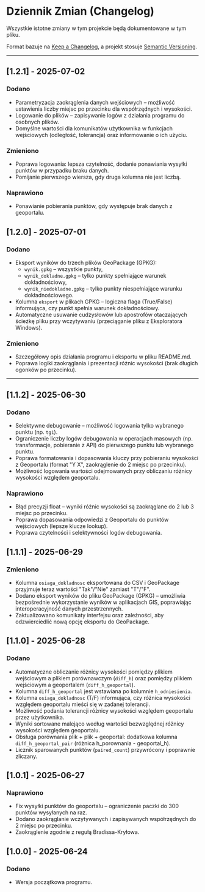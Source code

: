 # Dziennik Zmian (Changelog)

Wszystkie istotne zmiany w tym projekcie będą dokumentowane w tym pliku.

Format bazuje na [Keep a Changelog](https://keepachangelog.com/en/1.0.0/), a projekt stosuje [Semantic Versioning](https://semver.org/spec/v2.0.0.html).

---

## [1.2.1] - 2025-07-02

### Dodano

* Parametryzacja zaokrąglenia danych wejściowych – możliwość ustawienia liczby miejsc po przecinku dla współrzędnych i wysokości.
* Logowanie do plików – zapisywanie logów z działania programu do osobnych plików.
* Domyślne wartości dla komunikatów użytkownika w funkcjach wejściowych (odległość, tolerancja) oraz informowanie o ich użyciu.

### Zmieniono

* Poprawa logowania: lepsza czytelność, dodanie ponawiania wysyłki punktów w przypadku braku danych.
* Pomijanie pierwszego wiersza, gdy druga kolumna nie jest liczbą.

### Naprawiono

* Ponawianie pobierania punktów, gdy występuje brak danych z geoportalu.

## [1.2.0] - 2025-07-01

### Dodano

* Eksport wyników do trzech plików GeoPackage (GPKG):
    * `wynik.gpkg` – wszystkie punkty,
    * `wynik_dokladne.gpkg` – tylko punkty spełniające warunek dokładnościowy,
    * `wynik_niedokladne.gpkg` – tylko punkty niespełniające warunku dokładnościowego.
* Kolumna `eksport` w plikach GPKG – logiczna flaga (True/False) informująca, czy punkt spełnia warunek dokładnościowy.
* Automatyczne usuwanie cudzysłowów lub apostrofów otaczających ścieżkę pliku przy wczytywaniu (przeciąganie pliku z Eksploratora Windows).

### Zmieniono

* Szczegółowy opis działania programu i eksportu w pliku README.md.
* Poprawa logiki zaokrąglania i prezentacji różnic wysokości (brak długich ogonków po przecinku).

---

## [1.1.2] - 2025-06-30

### Dodano

* Selektywne debugowanie – możliwość logowania tylko wybranego punktu (np. `tg1`).
* Ograniczenie liczby logów debugowania w operacjach masowych (np. transformacje, pobieranie z API) do pierwszego punktu lub wybranego punktu.
* Poprawa formatowania i dopasowania kluczy przy pobieraniu wysokości z Geoportalu (format "Y X", zaokrąglenie do 2 miejsc po przecinku).
* Możliwość logowania wartości odejmowanych przy obliczaniu różnicy wysokości względem geoportalu.

### Naprawiono

* Błąd precyzji float – wyniki różnic wysokości są zaokrąglane do 2 lub 3 miejsc po przecinku.
* Poprawa dopasowania odpowiedzi z Geoportalu do punktów wejściowych (lepsze klucze lookup).
* Poprawa czytelności i selektywności logów debugowania.

## [1.1.1] - 2025-06-29

### Zmieniono

* Kolumna `osiaga_dokladnosc` eksportowana do CSV i GeoPackage przyjmuje teraz wartości "Tak"/"Nie" zamiast "T"/"F".
* Dodano eksport wyników do pliku GeoPackage (GPKG) – umożliwia bezpośrednie wykorzystanie wyników w aplikacjach GIS, poprawiając interoperacyjność danych przestrzennych.
* Zaktualizowano komunikaty interfejsu oraz zależności, aby odzwierciedlić nową opcję eksportu do GeoPackage.

## [1.1.0] - 2025-06-28

### Dodano

* Automatyczne obliczanie różnicy wysokości pomiędzy plikiem wejściowym a plikiem porównawczym (`diff_h`) oraz pomiędzy plikiem wejściowym a geoportalem (`diff_h_geoportal`).
* Kolumna `diff_h_geoportal` jest wstawiana po kolumnie `h_odniesienia`.
* Kolumna `osiaga_dokladnosc` (T/F) informująca, czy różnica wysokości względem geoportalu mieści się w zadanej tolerancji.
* Możliwość podania tolerancji różnicy wysokości względem geoportalu przez użytkownika.
* Wyniki sortowane malejąco według wartości bezwzględnej różnicy wysokości względem geoportalu.
* Obsługa porównania plik + plik + geoportal: dodatkowa kolumna `diff_h_geoportal_pair` (różnica h_porownania - geoportal_h).
* Licznik sparowanych punktów (`paired_count`) przywrócony i poprawnie zliczany.

## [1.0.1] - 2025-06-27

### Naprawiono

* Fix wysyłki punktów do geoportalu – ograniczenie paczki do 300 punktów wysyłanych na raz.
* Dodano zaokrąglanie wczytywanych i zapisywanych współrzędnych do 2 miejsc po przecinku.
* Zaokrąglenie zgodnie z regułą Bradissa-Kryłowa.

## [1.0.0] - 2025-06-24

### Dodano

*   Wersja początkowa programu.